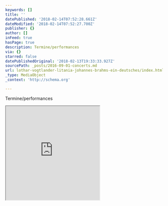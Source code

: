```yaml
---
keywords: []
title: ''
datePublished: '2018-02-14T07:52:28.661Z'
dateModified: '2018-02-14T07:52:27.700Z'
publisher: {}
author: []
inFeed: true
hasPage: true
description: Termine/performances
via: {}
starred: false
datePublishedOriginal: '2018-02-13T19:33:33.927Z'
sourcePath: _posts/2016-09-01-concerts.md
url: lothar-vogtlander-litania-johannes-brahms-ein-deutsches/index.html
_type: MediaObject
_context: 'http://schema.org'

---
```

Termine/performances

<iframe src="https://the-grid.github.io/ed-userhtml/?g=eJxtj80KgzAQhF8lLLRHf4qKiLFQaN_DJGuSNhrZREr79NUKPfU2M3wMM60dqB-RBZIcTIxzaNJU9g4n1VOivdcOE-nHX5biKFCdN76OkyxEHiotqXzc88ItoRxEIcKhyDT5ZU7-NB1lfPPrQn7Gw-l2QXJ2AhbiyyEH4UkhNSwD9rQqGg51tmqDVpvIodrMd_AOclh9kOTdWqI5TB66Nt0vdR8s3ks4" height="300" style=""></iframe>